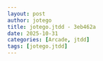 ```yaml
---
layout: post
author: jotego
title: jotego.jtdd - 3eb462a
date: 2025-10-31
categories: [Arcade, jtdd]
tags: [jotego.jtdd]
---
```


